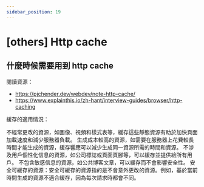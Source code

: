 ```yaml
---
sidebar_position: 19
---
```


# [others] Http cache

## 什麼時候需要用到 http cache

閱讀資源：

- https://pjchender.dev/webdev/note-http-cache/
- https://www.explainthis.io/zh-hant/interview-guides/browser/http-caching

緩存的適用情況：

不經常更改的資源，如圖像、視頻和樣式表等，緩存這些靜態資源有助於加快頁面加載速度和減少服務器負載。
生成成本較高的資源，如需要在服務器上花費較長時間才能生成的資源，緩存響應可以減少生成同一資源所需的時間和資源。
不涉及用戶個性化信息的資源，如公司標誌或頁面頁腳等，可以緩存並提供給所有用戶。
不包含敏感信息的資源，如公共博客文章，可以緩存而不會影響安全性。
安全可緩存的資源：安全可緩存的資源指的是不會意外更改的資源。例如，基於當前時間生成的資源不適合緩存，因為每次請求時都會不同。
